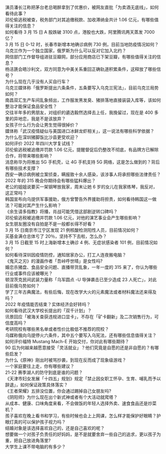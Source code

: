 演员潘长江称把茅台老总喝醉拿到了优惠价，被网友直批「为卖酒无底线」，如何看待此事？  
邓伦偷逃税被查，税务部门对其追缴税款、加收滞纳金共计 1.06 亿元，有哪些值得关注的信息？  
如何看待 3 月 15 日 A 股跌破 3100 点，港股也大跌，阿里腾讯两天蒸发 7000 亿？  
3 月 15 日 0-12 时，长春市新增本地确诊病例 730 例，目前当地防疫情况如何？  
乌克兰作为一个独立国家，俄罗斯为什么可以反对它加入北约？  
网信部门工作督导组进驻豆瓣网，部分应用商店已下架豆瓣，有哪些值得关注的信息？  
杨洁篪会晤沙利文，双方同意为中美关系重回正确轨道积累条件，这释放了哪些信号？  
为什么现在几乎没有人买自行车？  
乌克兰媒体称「俄罗斯提出六条条件，五条要写入乌克兰宪法」，目前乌克兰局势如何？  
南昌双汇生产车间乱象频出，工作服发黑发臭、猪排落地直接装袋入库等，该如何整治才能保证食品安全性？  
交往半年多的男朋友，对组织的遴选毅然选择去上任，我挽留过，现在是 400 多里的异地恋，我是不是该放弃？  
女孩子什么行为会让男生觉得很掉价？  
媒体称「武汉疫情疑似与美国进口冰鲜龙虾相关」，这一说法有哪些科学依据？  
为什么在深圳猪脚饭比沙县更受欢迎？  
如何评价 2022 年四川大学复试线？  
邓伦偷逃税被追缴并罚款 1.06 亿元，提醒督促后仍整改不彻底，有品牌方已解除合作，将带来哪些影响？  
消息称华为将推出 5G 手机壳，让 4G 手机支持 5G 网络，这是怎么做到的？背后有哪些技术支撑？  
西安一确诊病例被立案侦查，瞒报致十余人感染，该涉事人将承担哪些法律责任？  
2022 年的 315 晚会你期待会有哪些猛料爆出？  
老公的姐姐说要买一架钢琴放我家，周末让她 6 岁的女儿在我家练琴，我反对，这正常吗？  
韩国宣布向乌提供军事援助，俄方曾警告外界援助将担责，如何看待韩国这一做法？可能对其产生什么影响？  
《余生请多指教》将播，肖战可能凭借这部剧逆转口碑吗？  
邓伦偷逃税被追缴并罚款 1.06 亿元，对他的演艺事业会产生哪些影响？  
女生朋友圈没有自拍是不是一般都长得不好看？  
3 月 15 日南京市江宁区发现 21 例核酸检测阳性人员，目前情况如何？  
买基金满仓总体亏了 20％，坚持不下去啦，怎么办？  
3 月 15 日截至 15 时上海新增本土确诊 4 例、无症状感染者 101 例，目前情况如何？  
如何看待深圳因疫情防控，通知居家办公，打工人连夜搬电脑？  
《鬼灭之刃》的漫画作者「吾峠呼世晴」是女性吗?  
婚恋杀猪盘、食品安全问题、直播带货乱象，一年一度的 315 来了，你认为哪些行业或事件应该被曝光？  
顿涅茨克民间武装力量称「乌军圆点 -U 导弹袭击已至少造成 23 人死亡」，对此目前俄乌势如何？  
学了三年古典魔法，有些后悔，现在改学大火的元素魔法或者材料魔法还来得及吗？  
2022 年疫情能否结束？实体经济会好转吗？  
如何看待武汉大学校长提出的「双千计划」？  
讯景回应「被海关查获违规进口显卡」，不存在「矿卡翻新」及二次销售行为，可信度高吗？  
考研院校有哪些黑名单或者性价比极低不推荐的院校？  
乌媒称俄向乌提停火六条件，其中五个要写入乌宪法，还有哪些信息值得关注？  
如何评价福特 Mustang Mach-E 开始交付，你对此有哪些期待？  
90 后为何越来越愿意接受「灵活就业」？他们究竟是自愿的还是非自愿的？有哪些启发？  
为什么《原神》刚出时被骂抄袭，到现在反而成了现象级游戏？  
一个家庭要往上走，你有哪些建议？  
21-22 赛季湖人的防守到底是谁的问题？  
《天津市妇女发展「十四五」规划》规定「禁止因女职工怀孕、生育、哺乳而予以辞退」，如何保证政策具体落实？  
《王者荣耀》五排没位置，你会通过踢掉自己女朋友吗?  
《阴阳师》为什么现在出个新式神或者有个大活动就爬塔？  
从成本、健康、口味角度来看，不会做饭的年轻人选择外卖、速食食品还是炒菜机？  
孩子喜欢在晚上看书和学习，有些时候也会上上网课，怎么样才能保护好眼睛？护眼灯真的可以保护孩子视力吗？  
结婚对象是该选择喜欢自己的，还是自己喜欢的呢？  
想要做一个对孩子负责任的好妈妈，是不是就要舍弃一些自己的追求，更以孩子为重，把自己放进角落里?  
大学生上课不带电脑的有多少？  
